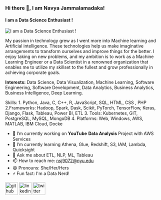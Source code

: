 ### Hi there 👋, I am Navya Jammalamadaka!
#### I am a Data Science Enthusiast !
![I am a Data Science Enthusiast !](https://miro.medium.com/max/1400/0*Yb_BsikIKFAtuKj9.gif)

My passion in technology grew as I went more into Machine learning and Artificial intelligence. These technologies help us make imaginative arrangements to transform ourselves and improve things for the better. I enjoy taking on new problems, and my ambition is to work as a Machine Learning Engineer or a Data Scientist in a renowned organization that enables me to utilize my skillset to the fullest and grow professionally in achieving corporate goals.

**Interests:** Data Science, Data Visualization, Machine Learning, Software Engineering, Software Development, Data Analytics, Business Analytics, Business Intelligence, Deep Learning.

Skills: 1. Python, Java, C, C++, R, JavaScript, SQL, HTML, CSS , PHP 2.Frameworks: Hadoop, Spark, Dask, Scikit, PyTorch, TensorFlow, Keras, Django, Flask, Tableau, Power BI, ETL  3. Tools: Kubernetes, GIT, PostgreSQL, MySQL, MongoDB 4. Platforms: Web, Windows, AWS, MATLAB, IBM Cloud, Docke

- 🔭 I’m currently working on 𝐘𝐨𝐮𝐓𝐮𝐛𝐞 𝐃𝐚𝐭𝐚 𝐀𝐧𝐚𝐥𝐲𝐬𝐢𝐬 Project with AWS Services 
- 🌱 I’m currently learning Athena, Glue, Redshift, S3, IAM, Lambda, Quicksight 
- 💬 Ask me about ETL, NLP, ML, Tableau 
- 📫 How to reach me: nsj9072@nyu.edu 
- 😄 Pronouns: She/Her/Hers 
- ⚡ Fun fact: I'm a Data Nerd! 


[<img src='https://cdn.jsdelivr.net/npm/simple-icons@3.0.1/icons/github.svg' alt='github' height='40'>](https://github.com/https://github.com/navyajammalamadaka)  [<img src='https://cdn.jsdelivr.net/npm/simple-icons@3.0.1/icons/linkedin.svg' alt='linkedin' height='40'>](https://www.linkedin.com/in/https://www.linkedin.com/in/navya-jammalamadaka//)  [<img src='https://cdn.jsdelivr.net/npm/simple-icons@3.0.1/icons/twitter.svg' alt='twitter' height='40'>](https://twitter.com/https://twitter.com/NavyaJam829)  

